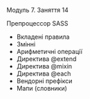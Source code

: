 Модуль 7. Заняття 14

Препроцессор SASS

- Вкладені правила
- Змінні
- Арифметичні операції
- Директива @extend
- Директива @mixin
- Директива @each
- Вендорні префікси
- Мапи (словники)
